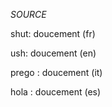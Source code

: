 *SOURCE*


shut: doucement (fr)



ush: doucement (en)



prego : doucement (it)


hola : doucement (es)
